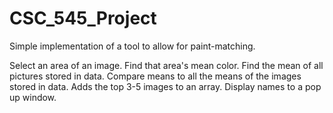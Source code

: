 # CSC_545_Project

Simple implementation of a tool to allow for paint-matching.

Select an area of an image. Find that area's mean color. Find the mean of all pictures stored in data. Compare means to all the means of the images stored in data. Adds the top 3-5 images to an array. Display names to a pop up window.
